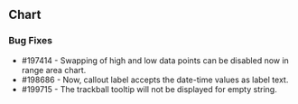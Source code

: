 ## Chart

### Bug Fixes

* \#197414 - Swapping of high and low data points can be disabled now in range area chart.
* \#198686 - Now, callout label accepts the date-time values as label text.
* \#199715 - The trackball tooltip will not be displayed for empty string.